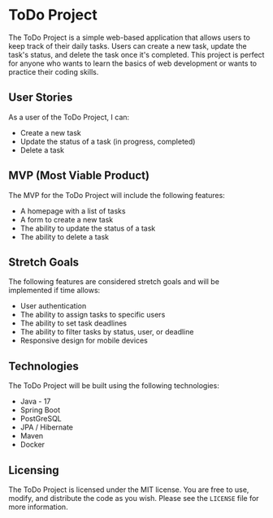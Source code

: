# ToDo Project

The ToDo Project is a simple web-based application that allows users to keep track of their daily tasks. Users can create a new task, update the task's status, and delete the task once it's completed. This project is perfect for anyone who wants to learn the basics of web development or wants to practice their coding skills.

## User Stories

As a user of the ToDo Project, I can:

- Create a new task
- Update the status of a task (in progress, completed)
- Delete a task

## MVP (Most Viable Product)

The MVP for the ToDo Project will include the following features:

- A homepage with a list of tasks
- A form to create a new task
- The ability to update the status of a task
- The ability to delete a task

## Stretch Goals

The following features are considered stretch goals and will be implemented if time allows:

- User authentication
- The ability to assign tasks to specific users
- The ability to set task deadlines
- The ability to filter tasks by status, user, or deadline
- Responsive design for mobile devices

## Technologies

The ToDo Project will be built using the following technologies:

- Java - 17
- Spring Boot
- PostGreSQL
- JPA / Hibernate
- Maven
- Docker

## Licensing

The ToDo Project is licensed under the MIT license. You are free to use, modify, and distribute the code as you wish. Please see the `LICENSE` file for more information.
